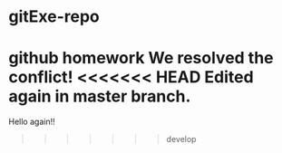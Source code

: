 # gitExe-repo
github homework
We resolved the conflict!
<<<<<<< HEAD
Edited again in master branch.
=======
Hello again!!
>>>>>>> develop
